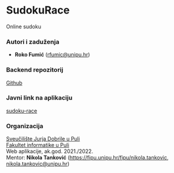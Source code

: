 # SudokuRace

Online sudoku

### Autori i zaduženja

- **Roko Fumić** (rfumic@unipu.hr)

### Backend repozitorij

[Github](https://www.github.com/rfumic/sudoku-race-backend)

### Javni link na aplikaciju

[sudoku-race](https://sudoku-race.surge.sh)

### Organizacija

[Sveučilište Jurja Dobrile u Puli](http://www.unipu.hr/)  
[Fakultet informatike u Puli](https://fipu.unipu.hr/)  
Web aplikacije, ak.god. 2021./2022.  
Mentor: **Nikola Tanković** (https://fipu.unipu.hr/fipu/nikola.tankovic, nikola.tankovic@unipu.hr)
